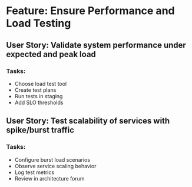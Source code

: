# Feature: Ensure Performance and Load Testing

## User Story: Validate system performance under expected and peak load

### Tasks:
- Choose load test tool
- Create test plans
- Run tests in staging
- Add SLO thresholds

## User Story: Test scalability of services with spike/burst traffic

### Tasks:
- Configure burst load scenarios
- Observe service scaling behavior
- Log test metrics
- Review in architecture forum